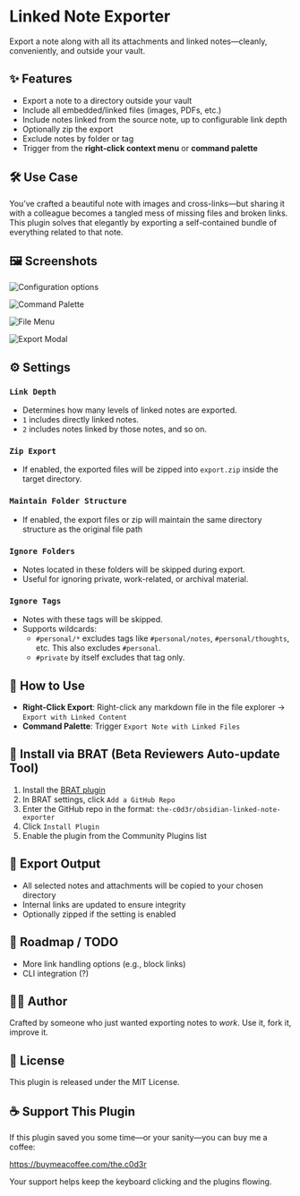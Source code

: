 # Linked Note Exporter

Export a note along with all its attachments and linked notes—cleanly, conveniently, and outside your vault.

## ✨ Features

-   Export a note to a directory outside your vault
-   Include all embedded/linked files (images, PDFs, etc.)
-   Include notes linked from the source note, up to configurable link depth
-   Optionally zip the export
-   Exclude notes by folder or tag
-   Trigger from the **right-click context menu** or **command palette**

## 🛠️ Use Case

You’ve crafted a beautiful note with images and cross-links—but sharing it with a colleague becomes a tangled mess of missing files and broken links. This plugin solves that elegantly by exporting a self-contained bundle of everything related to that note.

## 🖼️ Screenshots

![Configuration options](assets/config.png)

![Command Palette](assets/command-palette.png)

![File Menu](assets/file-menu.png)

![Export Modal](assets/export-modal.png)

## ⚙️ Settings

### `Link Depth`

-   Determines how many levels of linked notes are exported.
-   `1` includes directly linked notes.
-   `2` includes notes linked by those notes, and so on.

### `Zip Export`

-   If enabled, the exported files will be zipped into `export.zip` inside the target directory.

### `Maintain Folder Structure`

- If enabled, the export files or zip will maintain the same directory structure as the original file path

### `Ignore Folders`

-   Notes located in these folders will be skipped during export.
-   Useful for ignoring private, work-related, or archival material.

### `Ignore Tags`

-   Notes with these tags will be skipped.
-   Supports wildcards:
    -   `#personal/*` excludes tags like `#personal/notes`, `#personal/thoughts`, etc. This also excludes `#personal`.
    -   `#private` by itself excludes that tag only.

## 🧭 How to Use

-   **Right-Click Export**: Right-click any markdown file in the file explorer → `Export with Linked Content`
-   **Command Palette**: Trigger `Export Note with Linked Files`

## 🧪 Install via BRAT (Beta Reviewers Auto-update Tool)

1. Install the [BRAT plugin](https://github.com/TfTHacker/obsidian42-brat)
2. In BRAT settings, click `Add a GitHub Repo`
3. Enter the GitHub repo in the format: `the-c0d3r/obsidian-linked-note-exporter`
4. Click `Install Plugin`
5. Enable the plugin from the Community Plugins list

## 📁 Export Output

-   All selected notes and attachments will be copied to your chosen directory
-   Internal links are updated to ensure integrity
-   Optionally zipped if the setting is enabled

## 📌 Roadmap / TODO

-   More link handling options (e.g., block links)
-   CLI integration (?)

## 🧑‍💻 Author

Crafted by someone who just wanted exporting notes to _work_.
Use it, fork it, improve it.

## 📄 License

This plugin is released under the MIT License.

## ☕ Support This Plugin

If this plugin saved you some time—or your sanity—you can buy me a coffee:

<https://buymeacoffee.com/the.c0d3r>

Your support helps keep the keyboard clicking and the plugins flowing.

